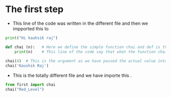 #  The  first step
- This line of the code was written in the different file and then we impported this to 
```python
print("Hi kauhsik raj")

def chai (n):   # Here we define the simple function chai and def is the used as function in the python used to define a function. Which perform the specific task . Here chai (n) is the parameter . 
    print(n)    # This line of the code say that what the function chai will do with the n . HEre is prints
    
chai(4)  # This is the argument as we have passed the actual value into it .add()
chai('Kaushik Raj')

```
- This is the totally different file and we have importe this . 
```python
from first import chai 
chai("Red_Level")
```
